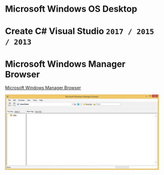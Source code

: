 # Microsoft Windows OS Desktop
# Create C# Visual Studio `2017 / 2015 / 2013` 
# Microsoft Windows Manager Browser


[Microsoft Windows Manager Browser](app.manifest/publish.htm)


![web](web.PNG)
